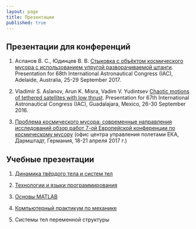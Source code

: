 ```yaml
---
layout: page
title: Презентации
published: true
---
```


## Презентации для конференций

1. Асланов В. С., Юдинцев В. В. [Стыковка с объёктом космического мусора с использованием упругой разворачиваемой штанги](https://www.dropbox.com/s/fyxbzdk176k9rxn/IAC-2017_RU.pdf?dl=0). Presentation for 68th International Astronautical Congress (IAC), Adelaide, Australia, 25-29 September 2017.

1. Vladimir S. Aslanov, Arun K. Misra, Vadim V. Yudintsev [Chaotic motions of tethered satellites with low thrust](https://www.dropbox.com/s/jf5g2pgprjyzssn/Chaotic_Motion_IAC-2016.pdf?dl=0). Presentation for 67th International Astronautical Congress (IAC), Guadalajara, Mexico, 26-30 September 2016.

1. [Проблема космического мусора: современные направления исследований обзор работ 7-ой Европейской конференции по космическому мусору](https://www.dropbox.com/s/nf8hm7v9uronz5x/Darmshtadt_2017.pdf?dl=0) (офис центра управления полетами ЕКА, Дармштадт, Германия, 18-21 апреля 2017 г.)


## Учебные презентации

1. [Динамика твёрдого тела и систем тел](multibody.md)

1. [Технологии и языки программирования](python.md)

1. [Основы MATLAB](matlab.md)

1. [Компьютерный практикум по механике](comp_mechanics.md)

1. Системы тел переменной структуры
